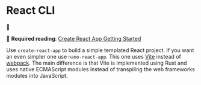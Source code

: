 # React CLI

🚧

📖 **Required reading**: [Create React App Getting Started](https://create-react-app.dev/docs/getting-started)

Use `create-react-app` to build a simple templated React project. If you want an even simpler one use `nano-react-app`. This one uses [Vite](https://vitejs.dev/) instead of [webpack](https://webpack.js.org/). The main difference is that Vite is implemented using Rust and uses native ECMAScript modules instead of transpiling the web frameworks modules into JavaScript.
